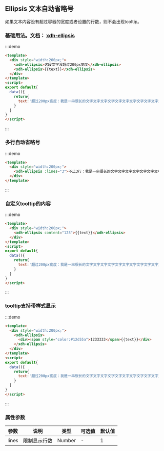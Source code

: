 
## Ellipsis 文本自动省略号

如果文本内容没有超过容器的宽度或者设置的行数，则不会出现tooltip。

### 基础用法。文档： [xdh-ellipsis](#/src/widgets%2Fmodule-widgets_xdh-ellipsis.html)

:::demo
```html
<template>
  <div style="width:200px;">
    <xdh-ellipsis>这段文字没超过200px宽度</xdh-ellipsis>
    <xdh-ellipsis>{{text}}</xdh-ellipsis>
  </div>
</template>
<script>
export default{
  data(){
    return{
      text:'超过200px宽度：我是一串很长的文字文字文字文字文字文字文字文字文字文字文字文字文字知道吗？？？？'
    }
  }
}
</script>
```
:::

### 多行自动省略号
:::demo
```html
<template>
  <div style="width:200px;">
    <xdh-ellipsis :lines="3">不止3行：我是一串很长的文字文字文字文字文字文字文字文字文字文字文字文字文字知道吗？？？？</xdh-ellipsis>
  </div>
</template>
```
:::

### 自定义tooltip的内容
:::demo
```html
<template>
  <div style="width:200px;">
    <xdh-ellipsis content="123">{{text}}</xdh-ellipsis>
  </div>
</template>
<script>
export default{
  data(){
    return{
      text:'超过200px宽度：我是一串很长的文字文字文字文字文字文字文字文字文字文字文字文字文字知道吗？？？？'
    }
  }
}
</script>
```
:::

### tooltip支持带样式显示
:::demo
```html
<template>
  <div style="width:200px;">
    <xdh-ellipsis>
      <div><span style="color:#12d55a">1233333</span>{{text}}</div>
    </xdh-ellipsis>
  </div>
</template>
<script>
export default{
  data(){
    return{
      text:'超过200px宽度：我是一串很长的文字文字文字文字文字文字文字文字文字文字文字文字文字知道吗？？？？'
    }
  }
}
</script>
```
:::


### 属性参数

| 参数 | 说明 | 类型 | 可选值 | 默认值 |
|----|----|----|----|----|
| lines | 限制显示行数 | Number | - | 1 |
